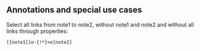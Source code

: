 ## Annotations and special use cases

Select all links from note1 to note2, without note1 and note2 and without all links through properties:

```
[[note1]]o-{!*}>o[note2]
```
